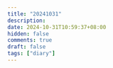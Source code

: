 ```yaml
---
title: "20241031"
description: 
date: 2024-10-31T10:59:37+08:00
hidden: false
comments: true
draft: false
tags: ["diary"]
---
```

